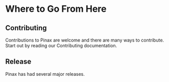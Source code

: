 # Where to Go From Here

## Contributing

Contributions to Pinax are welcome and there are many ways to contribute. Start out by reading our Contributing documentation. 

## Release

Pinax has had several major releases. 

<!--
Check out the most recent proposed release process in the [Pinax 19.xx Proposed Process](https://github.com/pinax/pinax/wiki/Pinax-19.xx-Proposed-Process) wiki page. You can also find information about past releases in our [Historical Release Links](https://github.com/pinax/pinax/wiki/Historical-Release-Links) wiki page.
-->
